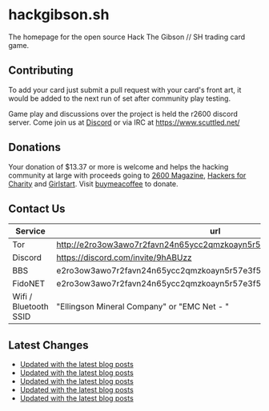 # hackgibson.sh
The homepage for the open source Hack The Gibson // SH trading card game.


## Contributing

To add your card just submit a pull request with your card's front art, it would be added to the next run of set after community play testing.

Game play and discussions over the project is held the r2600 discord server. Come join us at [Discord](https://discord.com/invite/9hABUzz) or via IRC at https://www.scuttled.net/


## Donations

Your donation of $13.37 or more is welcome and helps the hacking community at large with proceeds going to [2600 Magazine](https://2600.com/), [Hackers for Charity](https://hackersforcharity.org) and [Girlstart](https://girlstart.org).  Visit [buymeacoffee](https://www.buymeacoffee.com/hackgibson.sh) to donate.


## Contact Us

Service | url
-|-
Tor | http://e2ro3ow3awo7r2favn24n65ycc2qmzkoayn5r57e3f56nvjwdcgg32ad.onion
Discord | https://discord.com/invite/9hABUzz
BBS | e2ro3ow3awo7r2favn24n65ycc2qmzkoayn5r57e3f56nvjwdcgg32ad.onion:23
FidoNET | e2ro3ow3awo7r2favn24n65ycc2qmzkoayn5r57e3f56nvjwdcgg32ad.onion:24554
Wifi / Bluetooth SSID | "Ellingson Mineral Company" or "EMC Net - <fidonet address>"

## Latest Changes
<!-- BLOG-POST-LIST:START -->
- [Updated with the latest blog posts](https://github.com/DFW2600/hackgibson.sh/commit/05ef43e774033f04291b7f1e7d5ad8a194a89a24)
- [Updated with the latest blog posts](https://github.com/DFW2600/hackgibson.sh/commit/687fb237bfd38e76e72f726732a0afe529e01d97)
- [Updated with the latest blog posts](https://github.com/DFW2600/hackgibson.sh/commit/b3d87e3b9b812903b27e4c40c4493a2b2857b017)
- [Updated with the latest blog posts](https://github.com/DFW2600/hackgibson.sh/commit/1fd7fa5301f66d535eac7a4854c39b3484845678)
- [Updated with the latest blog posts](https://github.com/DFW2600/hackgibson.sh/commit/ed6e3cf75a23326ae30f2cb7f01788bc0d59841f)
<!-- BLOG-POST-LIST:END -->
